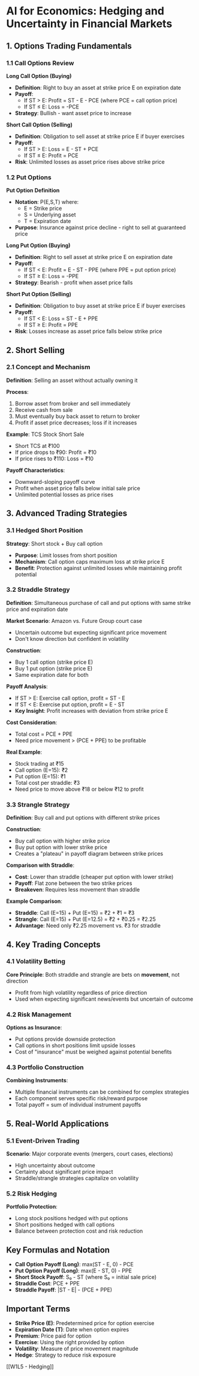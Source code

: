 # AI for Economics: Hedging and Uncertainty in Financial Markets

## 1. Options Trading Fundamentals

### 1.1 Call Options Review

**Long Call Option (Buying)**

- **Definition**: Right to buy an asset at strike price E on expiration date
- **Payoff**:
    - If ST > E: Profit = ST - E - PCE (where PCE = call option price)
    - If ST ≤ E: Loss = -PCE
- **Strategy**: Bullish - want asset price to increase

**Short Call Option (Selling)**

- **Definition**: Obligation to sell asset at strike price E if buyer exercises
- **Payoff**:
    - If ST > E: Loss = E - ST + PCE
    - If ST ≤ E: Profit = PCE
- **Risk**: Unlimited losses as asset price rises above strike price

### 1.2 Put Options

**Put Option Definition**

- **Notation**: P(E,S,T) where:
    - E = Strike price
    - S = Underlying asset
    - T = Expiration date
- **Purpose**: Insurance against price decline - right to sell at guaranteed price

**Long Put Option (Buying)**

- **Definition**: Right to sell asset at strike price E on expiration date
- **Payoff**:
    - If ST < E: Profit = E - ST - PPE (where PPE = put option price)
    - If ST ≥ E: Loss = -PPE
- **Strategy**: Bearish - profit when asset price falls

**Short Put Option (Selling)**

- **Definition**: Obligation to buy asset at strike price E if buyer exercises
- **Payoff**:
    - If ST < E: Loss = ST - E + PPE
    - If ST ≥ E: Profit = PPE
- **Risk**: Losses increase as asset price falls below strike price

## 2. Short Selling

### 2.1 Concept and Mechanism

**Definition**: Selling an asset without actually owning it

**Process**:

1. Borrow asset from broker and sell immediately
2. Receive cash from sale
3. Must eventually buy back asset to return to broker
4. Profit if asset price decreases; loss if it increases

**Example**: TCS Stock Short Sale

- Short TCS at ₹100
- If price drops to ₹90: Profit = ₹10
- If price rises to ₹110: Loss = ₹10

**Payoff Characteristics**:

- Downward-sloping payoff curve
- Profit when asset price falls below initial sale price
- Unlimited potential losses as price rises

## 3. Advanced Trading Strategies

### 3.1 Hedged Short Position

**Strategy**: Short stock + Buy call option

- **Purpose**: Limit losses from short position
- **Mechanism**: Call option caps maximum loss at strike price E
- **Benefit**: Protection against unlimited losses while maintaining profit potential

### 3.2 Straddle Strategy

**Definition**: Simultaneous purchase of call and put options with same strike price and expiration date

**Market Scenario**: Amazon vs. Future Group court case

- Uncertain outcome but expecting significant price movement
- Don't know direction but confident in volatility

**Construction**:

- Buy 1 call option (strike price E)
- Buy 1 put option (strike price E)
- Same expiration date for both

**Payoff Analysis**:

- If ST > E: Exercise call option, profit = ST - E
- If ST < E: Exercise put option, profit = E - ST
- **Key Insight**: Profit increases with deviation from strike price E

**Cost Consideration**:

- Total cost = PCE + PPE
- Need price movement > (PCE + PPE) to be profitable

**Real Example**:

- Stock trading at ₹15
- Call option (E=15): ₹2
- Put option (E=15): ₹1
- Total cost per straddle: ₹3
- Need price to move above ₹18 or below ₹12 to profit

### 3.3 Strangle Strategy

**Definition**: Buy call and put options with different strike prices

**Construction**:

- Buy call option with higher strike price
- Buy put option with lower strike price
- Creates a "plateau" in payoff diagram between strike prices

**Comparison with Straddle**:

- **Cost**: Lower than straddle (cheaper put option with lower strike)
- **Payoff**: Flat zone between the two strike prices
- **Breakeven**: Requires less movement than straddle

**Example Comparison**:

- **Straddle**: Call (E=15) + Put (E=15) = ₹2 + ₹1 = ₹3
- **Strangle**: Call (E=15) + Put (E=12.5) = ₹2 + ₹0.25 = ₹2.25
- **Advantage**: Need only ₹2.25 movement vs. ₹3 for straddle

## 4. Key Trading Concepts

### 4.1 Volatility Betting

**Core Principle**: Both straddle and strangle are bets on **movement**, not direction

- Profit from high volatility regardless of price direction
- Used when expecting significant news/events but uncertain of outcome

### 4.2 Risk Management

**Options as Insurance**:

- Put options provide downside protection
- Call options in short positions limit upside losses
- Cost of "insurance" must be weighed against potential benefits

### 4.3 Portfolio Construction

**Combining Instruments**:

- Multiple financial instruments can be combined for complex strategies
- Each component serves specific risk/reward purpose
- Total payoff = sum of individual instrument payoffs

## 5. Real-World Applications

### 5.1 Event-Driven Trading

**Scenario**: Major corporate events (mergers, court cases, elections)

- High uncertainty about outcome
- Certainty about significant price impact
- Straddle/strangle strategies capitalize on volatility

### 5.2 Risk Hedging

**Portfolio Protection**:

- Long stock positions hedged with put options
- Short positions hedged with call options
- Balance between protection cost and risk reduction

## Key Formulas and Notation

- **Call Option Payoff (Long)**: max(ST - E, 0) - PCE
- **Put Option Payoff (Long)**: max(E - ST, 0) - PPE
- **Short Stock Payoff**: S₀ - ST (where S₀ = initial sale price)
- **Straddle Cost**: PCE + PPE
- **Straddle Payoff**: |ST - E| - (PCE + PPE)

## Important Terms

- **Strike Price (E)**: Predetermined price for option exercise
- **Expiration Date (T)**: Date when option expires
- **Premium**: Price paid for option
- **Exercise**: Using the right provided by option
- **Volatility**: Measure of price movement magnitude
- **Hedge**: Strategy to reduce risk exposure

[[W1L5 - Hedging]]